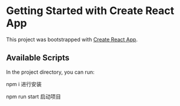 # Getting Started with Create React App

This project was bootstrapped with [Create React App](https://github.com/facebook/create-react-app).

## Available Scripts

In the project directory, you can run:

npm i
进行安装

npm run start
启动项目

